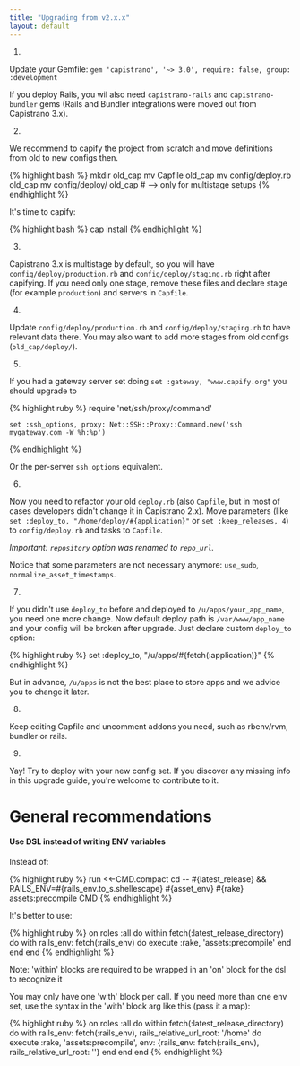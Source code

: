 ```yaml
---
title: "Upgrading from v2.x.x"
layout: default
---
```


1.
  Update your Gemfile: `gem 'capistrano', '~> 3.0', require: false, group: :development`


  If you deploy Rails, you wil also need `capistrano-rails` and `capistrano-bundler` gems (Rails and Bundler integrations were moved out from Capistrano 3.x).

2.
  We recommend to capify the project from scratch and move definitions from old to new configs then.

  {% highlight bash %}
    mkdir old_cap
    mv Capfile old_cap
    mv config/deploy.rb old_cap
    mv config/deploy/ old_cap # --> only for multistage setups
  {% endhighlight %}

  It's time to capify:

  {% highlight bash %}
    cap install
  {% endhighlight %}

3.
  Capistrano 3.x is multistage by default, so you will have `config/deploy/production.rb` and `config/deploy/staging.rb` right after capifying.
  If you need only one stage, remove these files and declare stage (for example `production`) and servers in `Capfile`.

4.
  Update `config/deploy/production.rb` and `config/deploy/staging.rb` to have relevant data there. You may also want to add more stages from old configs (`old_cap/deploy/`).

5.
  If you had a gateway server set doing `set :gateway, "www.capify.org"` you should upgrade to

  {% highlight ruby %}
    require 'net/ssh/proxy/command'

    set :ssh_options, proxy: Net::SSH::Proxy::Command.new('ssh mygateway.com -W %h:%p')
  {% endhighlight %}

  Or the per-server `ssh_options` equivalent.

6.
  Now you need to refactor your old `deploy.rb` (also `Capfile`, but in most of cases developers didn't change it in Capistrano 2.x). Move parameters (like `set :deploy_to, "/home/deploy/#{application}"` or `set :keep_releases, 4`) to `config/deploy.rb` and tasks to `Capfile`.

  *Important: `repository` option was renamed to `repo_url`.*


  Notice that some parameters are not necessary anymore: `use_sudo`, `normalize_asset_timestamps`.

7.
  If you didn't use `deploy_to` before and deployed to `/u/apps/your_app_name`, you need one more change. Now default deploy path is `/var/www/app_name` and your config will be broken after upgrade. Just declare custom `deploy_to` option:

  {% highlight ruby %}
    set :deploy_to, "/u/apps/#{fetch(:application)}"
  {% endhighlight %}

  But in advance, `/u/apps` is not the best place to store apps and we advice you to change it later.

8.
  Keep editing Capfile and uncomment addons you need, such as rbenv/rvm, bundler or rails.

9.
  Yay! Try to deploy with your new config set. If you discover any missing info in this upgrade guide, you're welcome to contribute to it.

# General recommendations

#### Use DSL instead of writing ENV variables

Instead of:

{% highlight ruby %}
  run <<-CMD.compact
    cd -- #{latest_release} &&
    RAILS_ENV=#{rails_env.to_s.shellescape} #{asset_env} #{rake} assets:precompile
  CMD
{% endhighlight %}

It's better to use:

{% highlight ruby %}
  on roles :all do
    within fetch(:latest_release_directory) do
      with rails_env: fetch(:rails_env) do
        execute :rake, 'assets:precompile'
      end
    end
  end
{% endhighlight %}

Note: 'within' blocks are required to be wrapped in an 'on' block for the dsl to recognize it

You may only have one 'with' block per call. If you need more than one env set, use the syntax in the 'with' block arg like this (pass it a map):

{% highlight ruby %}
  on roles :all do
    within fetch(:latest_release_directory) do
      with rails_env: fetch(:rails_env), rails_relative_url_root: '/home' do
        execute :rake, 'assets:precompile', env: {rails_env: fetch(:rails_env), rails_relative_url_root: ''}
      end
    end
  end
{% endhighlight %}
